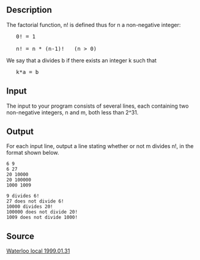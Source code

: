<h2>Description</h2><p>The factorial function, n! is defined thus for n a non-negative integer: 
</p><pre>   0! = 1
<br>   n! = n * (n-1)!   (n &gt; 0)</pre><p>
</p>We say that a divides b if there exists an integer k such that 
<pre>   k*a = b</pre><p>
</p>
<h2>Input</h2><p>The input to your program consists of several lines, each containing two non-negative integers, n and m, both less than 2^31.</p><h2>Output</h2><p>For each input line, output a line stating whether or not m divides n!, in the format shown below.</p><pre><code class="language-input1">6 9
6 27
20 10000
20 100000
1000 1009
</code></pre><pre><code class="language-output1">9 divides 6!
27 does not divide 6!
10000 divides 20!
100000 does not divide 20!
1009 does not divide 1000!
</code></pre><h2>Source</h2><a href="searchproblem?field=source&amp;key=Waterloo+local+1999.01.31">Waterloo local 1999.01.31</a>